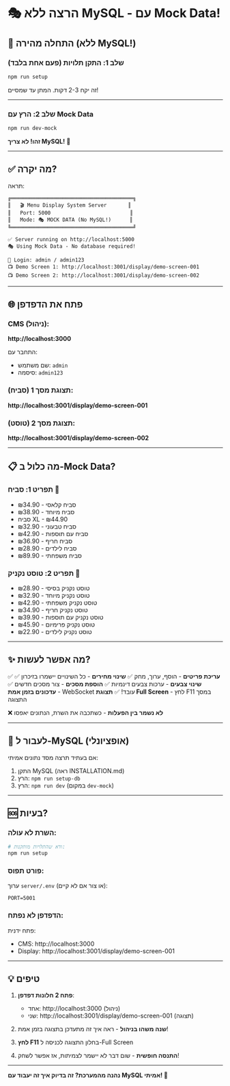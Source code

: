 # 🎭 הרצה ללא MySQL - עם Mock Data!

## 🚀 התחלה מהירה (ללא MySQL!)

### שלב 1: התקן תלויות (פעם אחת בלבד)

```powershell
npm run setup
```

זה יקח 2-3 דקות. המתן עד שמסיים!

---

### שלב 2: הרץ עם Mock Data

```powershell
npm run dev-mock
```

**זהו! לא צריך MySQL!** 🎉

---

## ✅ מה יקרה?

תראה:

```
╔════════════════════════════════════════╗
║   🎬 Menu Display System Server       ║
║   Port: 5000                          ║
║   Mode: 🎭 MOCK DATA (No MySQL!)      ║
╚════════════════════════════════════════╝

✅ Server running on http://localhost:5000
🎭 Using Mock Data - No database required!

👤 Login: admin / admin123
📺 Demo Screen 1: http://localhost:3001/display/demo-screen-001
📺 Demo Screen 2: http://localhost:3001/display/demo-screen-002
```

---

## 🌐 פתח את הדפדפן

### CMS (ניהול):

**http://localhost:3000**

התחבר עם:

- שם משתמש: `admin`
- סיסמה: `admin123`

### תצוגת מסך 1 (סביח):

**http://localhost:3001/display/demo-screen-001**

### תצוגת מסך 2 (טוסט):

**http://localhost:3001/display/demo-screen-002**

---

## 📋 מה כלול ב-Mock Data?

### תפריט 1: סביח 🥙

- סביח קלאסי - ₪34.90
- סביח מיוחד - ₪38.90
- סביח XL - ₪44.90
- סביח טבעוני - ₪32.90
- סביח עם תוספות - ₪42.90
- סביח חריף - ₪36.90
- סביח לילדים - ₪28.90
- סביח משפחתי - ₪89.90

### תפריט 2: טוסט נקניק 🌭

- טוסט נקניק בסיסי - ₪28.90
- טוסט נקניק מיוחד - ₪32.90
- טוסט נקניק משפחתי - ₪42.90
- טוסט נקניק חריף - ₪34.90
- טוסט נקניק עם תוספות - ₪39.90
- טוסט נקניק פרימיום - ₪45.90
- טוסט נקניק לילדים - ₪22.90

---

## ✨ מה אפשר לעשות?

✅ **עריכת פריטים** - הוסף, ערוך, מחק
✅ **שינוי מחירים** - כל השינויים יישמרו בזיכרון
✅ **שינוי צבעים** - ערכות צבעים דינמיות
✅ **הוספת מסכים** - צור מסכים חדשים
✅ **עדכונים בזמן אמת** - WebSocket עובד!
✅ **תצוגת Full Screen** - לחץ F11 במסך התצוגה

❌ **לא נשמר בין הפעלות** - כשתכבה את השרת, הנתונים יאפסו

---

## 🔄 לעבור ל-MySQL (אופציונלי)

אם בעתיד תרצה מסד נתונים אמיתי:

1. התקן MySQL (ראה INSTALLATION.md)
2. הרץ: `npm run setup-db`
3. הרץ: `npm run dev` (במקום `dev-mock`)

---

## 🆘 בעיות?

### השרת לא עולה:

```powershell
# ודא שהתלויות מותקנות:
npm run setup
```

### פורט תפוס:

ערוך `server/.env` (או צור אם לא קיים):

```env
PORT=5001
```

### הדפדפן לא נפתח:

פתח ידנית:

- CMS: http://localhost:3000
- Display: http://localhost:3001/display/demo-screen-001

---

## 💡 טיפים

1. **פתח 2 חלונות דפדפן**:
   - אחד: http://localhost:3000 (ניהול)
   - שני: http://localhost:3001/display/demo-screen-001 (תצוגה)
2. **שנה משהו בניהול** - ראה איך זה מתעדכן בתצוגה בזמן אמת!

3. **לחץ F11** בחלון התצוגה לכניסה ל-Full Screen

4. **התנסה חופשית** - שום דבר לא יישמר לצמיתות, אז אפשר לשחק!

---

**נהנה מהמערכת? זה בדיוק איך זה יעבוד עם MySQL אמיתי! 🚀**

